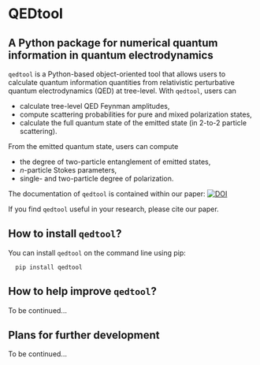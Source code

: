 # QEDtool

## A Python package for numerical quantum information in quantum electrodynamics

`qedtool` is a Python-based object-oriented tool that allows users to calculate quantum information quantities from relativistic perturbative quantum electrodynamics (QED) at tree-level. With `qedtool`, users can

* calculate tree-level QED Feynman amplitudes,
* compute scattering probabilities for pure and mixed polarization states,
* calculate the full quantum state of the emitted state (in 2-to-2 particle scattering).

From the emitted quantum state, users can compute
* the degree of two-particle entanglement of emitted states,
* $n$-particle Stokes parameters,
* single- and two-particle degree of polarization.

The documentation of `qedtool` is contained within our paper: [![DOI](http://img.shields.io/badge/arXiv%20preprint%20-info-lightblue.svg)](https://arxiv.org/)

If you find `qedtool` useful in your research, please cite our paper.

## How to install `qedtool`?

You can install `qedtool` on the command line using pip:
```
  pip install qedtool
```

## How to help improve `qedtool`?

To be continued...

## Plans for further development

To be continued...
